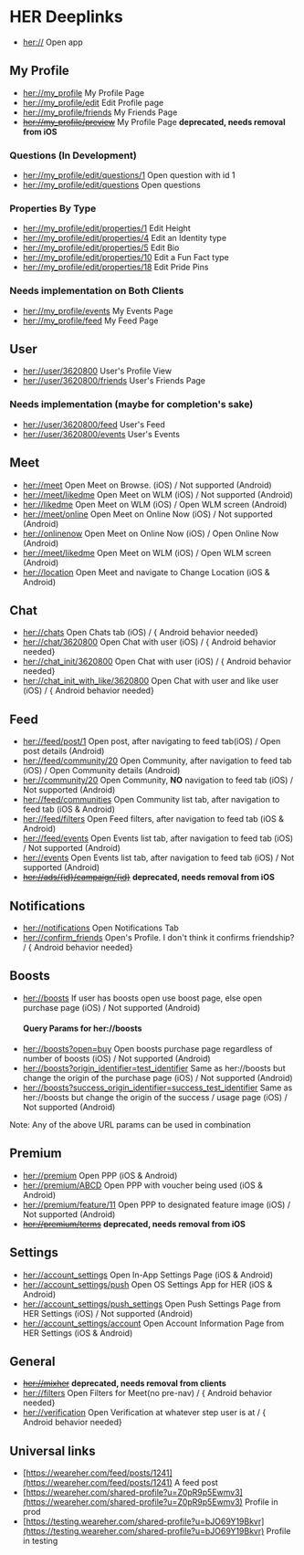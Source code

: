# HER Deeplinks
*   [her://](her://) Open app

## My Profile
*   [her://my_profile](her://my_profile) My Profile Page
*   [her://my_profile/edit](her://my_profile/edit) Edit Profile page
*   [her://my_profile/friends](her://my_profile/friends) My Friends Page
*   ~~[her://my_profile/preview](her://my_profile/preview)~~ My Profile Page **deprecated, needs removal from iOS**

### Questions (In Development)
*   [her://my_profile/edit/questions/1](her://my_profile/edit/questions/1) Open question with id 1
*   [her://my_profile/edit/questions](her://my_profile/edit/questions) Open questions

### Properties By Type
*   [her://my_profile/edit/properties/1](her://my_profile/edit/properties/1) Edit Height
*   [her://my_profile/edit/properties/4](her://my_profile/edit/properties/4) Edit an Identity type
*   [her://my_profile/edit/properties/5](her://my_profile/edit/properties/5) Edit Bio
*   [her://my_profile/edit/properties/10](her://my_profile/edit/properties/10) Edit a Fun Fact type
*   [her://my_profile/edit/properties/18](her://my_profile/edit/properties/18) Edit Pride Pins

### Needs implementation on Both Clients
*   [her://my_profile/events](her://my_profile/events) My Events Page
*   [her://my_profile/feed](her://my_profile/feed) My Feed Page

## User 
*   [her://user/3620800](her://user/3620800) User's Profile View
*   [her://user/3620800/friends](her://user/3620800/friends) User's Friends Page

### Needs implementation (maybe for completion's sake)
*   [her://user/3620800/feed](her://user/3620800/feed) User's Feed
*   [her://user/3620800/events](her://user/3620800/events) User's Events

## Meet
*   [her://meet](her://meet) Open Meet on Browse. (iOS) / Not supported (Android)  
*   [her://meet/likedme](her://meet/likedme) Open Meet on WLM (iOS) / Not supported (Android) 
*   [her://likedme](her://likedme) Open Meet on WLM (iOS) / Open WLM screen (Android)
*   [her://meet/online](her://meet/online) Open Meet on Online Now (iOS) / Not supported (Android) 
*   [her://onlinenow](her://onlinenow) Open Meet on Online Now (iOS) / Open Online Now (Android) 
*   [her://meet/likedme](her://meet/likedme) Open Meet on WLM (iOS) / Open WLM screen (Android)
*   [her://location](her://location) Open Meet and navigate to Change Location (iOS & Android)

## Chat
*   [her://chats](her://chats) Open Chats tab (iOS) / { Android behavior needed}
*   [her://chat/3620800](her://chat/3620800) Open Chat with user (iOS) / { Android behavior needed}
*   [her://chat_init/3620800](her://chat_init/3620800) Open Chat with user (iOS) / { Android behavior needed}
*   [her://chat_init_with_like/3620800](her://chat_init_with_like/3620800) Open Chat with user and like user (iOS) / { Android behavior needed}

## Feed
*   [her://feed/post/1](her://feed/post/1) Open post, after navigating to feed tab(iOS) / Open post details (Android)
*   [her://feed/community/20](her://feed/community/20) Open Community, after navigation to feed tab (iOS) / Open Community details (Android)
*   [her://community/20](her://community/20) Open Community, **NO** navigation to feed tab (iOS) / Not supported (Android) 
*   [her://feed/communities](her://feed/communities) Open Community list tab, after navigation to feed tab (iOS & Android)
*   [her://feed/filters](her://feed/filters) Open Feed filters, after navigation to feed tab (iOS & Android)
*   [her://feed/events](her://feed/events) Open Events list tab, after navigation to feed tab (iOS) / Not supported (Android) 
*   [her://events](her://events) Open Events list tab, after navigation to feed tab (iOS) / Not supported (Android) 
*   ~~[her://ads/{id}/campaign/{id}](her://ads/{id}/campaign/{id})~~ **deprecated, needs removal from iOS**

## Notifications
*   [her://notifications](her://notifications) Open Notifications Tab
*   [her://confirm_friends](her://confirm_friends) Open's Profile.  I don't think it confirms friendship? / { Android behavior needed}

## Boosts
*   [her://boosts](her://boosts) If user has boosts open use boost page, else open purchase page (iOS) / Not supported (Android) 
    #### Query Params for her://boosts
*   [her://boosts?open=buy](her://boosts?open=buy) Open boosts purchase page regardless of number of boosts (iOS) / Not supported (Android) 
*   [her://boosts?origin_identifier=test_identifier](her://boosts) Same as her://boosts but change the origin of the purchase page (iOS) / Not supported (Android) 
*   [her://boosts?success_origin_identifier=success_test_identifier](her://boosts) Same as her://boosts but change the origin of the success / usage page (iOS) / Not supported (Android) 

Note: Any of the above URL params can be used in combination

## Premium
*   [her://premium](her://premium) Open PPP (iOS & Android)
*   [her://premium/ABCD](her://premium/ABCD) Open PPP with voucher being used (iOS & Android)
*   [her://premium/feature/11](her://premium/feature/11) Open PPP to designated feature image (iOS) / Not supported (Android)
*   ~~[her://premium/terms](her://premium/terms)~~ **deprecated, needs removal from iOS**

## Settings
*   [her://account_settings](her://account_settings) Open In-App Settings Page (iOS & Android)
*   [her://account_settings/push](her://account_settings/push) Open OS Settings App for HER (iOS & Android)
*   [her://account_settings/push_settings](her://account_settings/push_settings) Open Push Settings Page from HER Settings (iOS) / Not supported (Android) 
*   [her://account_settings/account](her://account_settings/account) Open Account Information Page from HER Settings (iOS & Android)

## General
*   ~~[her://mixher](her://mixher)~~  **deprecated, needs removal from clients**
*   [her://filters](her://filters) Open Filters for Meet(no pre-nav) / { Android behavior needed}
*   [her://verification](her://verification) Open Verification at whatever step user is at / { Android behavior needed}

## Universal links

*   [https://weareher.com/feed/posts/1241](https://weareher.com/feed/posts/1241) A feed post
*   [https://weareher.com/shared-profile?u=Z0pR9p5Ewmv3](https://weareher.com/shared-profile?u=Z0pR9p5Ewmv3) Profile in prod
*   [https://testing.weareher.com/shared-profile?u=bJO69Y19Bkvr](https://testing.weareher.com/shared-profile?u=bJO69Y19Bkvr) Profile in testing

